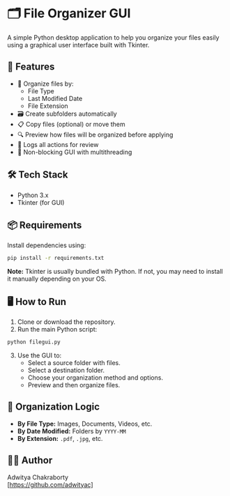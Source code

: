 # 🗂️ File Organizer GUI

A simple Python desktop application to help you organize your files easily using a graphical user interface built with Tkinter.

## 🚀 Features

- 📁 Organize files by:
  - File Type
  - Last Modified Date
  - File Extension
- 🗃️ Create subfolders automatically
- 📋 Copy files (optional) or move them
- 🔍 Preview how files will be organized before applying
- 🧾 Logs all actions for review
- 🧵 Non-blocking GUI with multithreading

## 🛠️ Tech Stack

- Python 3.x
- Tkinter (for GUI)

## 📦 Requirements

Install dependencies using:

```bash
pip install -r requirements.txt
```

**Note:** Tkinter is usually bundled with Python. If not, you may need to install it manually depending on your OS.

## 🖥️ How to Run

1. Clone or download the repository.
2. Run the main Python script:

```bash
python filegui.py
```

3. Use the GUI to:
   - Select a source folder with files.
   - Select a destination folder.
   - Choose your organization method and options.
   - Preview and then organize files.

## 📂 Organization Logic

- **By File Type:** Images, Documents, Videos, etc.
- **By Date Modified:** Folders by `YYYY-MM`
- **By Extension:** `.pdf`, `.jpg`, etc.

## 🧑‍💻 Author

Adwitya Chakraborty  
[https://github.com/adwityac] 